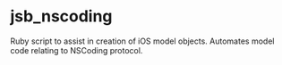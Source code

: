 jsb_nscoding
============

Ruby script to assist in creation of iOS model objects. Automates model code relating to NSCoding protocol.
